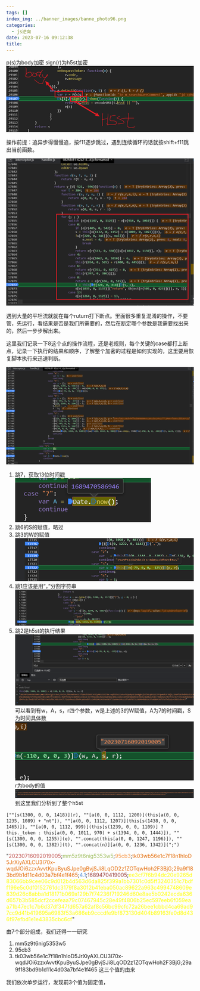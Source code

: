```yaml
---
tags: []
index_img: ../banner_images/banne_photo96.png
categories:
  - js逆向
date: 2023-07-16 09:12:38
title:
---
```


p(s)为body加密
sign(r)为h5st加密
![](../Pasted%20image%2020230716091309.png)


操作前提：追异步得慢慢追，按f11逐步跳过，遇到连续循环的话就按shift+f11跳出当前函数。


![](../Pasted%20image%2020230716091717.png)

遇到大量的平坦流就就在每个ruturn打下断点。里面很多重复混淆的操作，不要管，先运行，看结果是否是我们所需要的，然后在断定哪个参数是我需要找出来的，然后一步步解出来。


这里我们记录一下8这个点的操作流程，还是老规则，每个关键的case都打上断点，记录一下执行的结果和顺序，了解整个加密的过程是如何实现的，这里要用恢复脚本执行来迅速判断。

![](../Pasted%20image%2020230716092117.png)

1. 跳7，获取13位时间戳![](../Pasted%20image%2020230716092314.png)
2. 跳6的S的赋值，略过
3. 跳3的W的赋值![](../Pasted%20image%2020230716092448.png)
4. 跳1应该是用“，”分割字符串![](../Pasted%20image%2020230716092750.png)
5. 跳2是h5st的执行结果![](../Pasted%20image%2020230716092916.png)可以看到有w，A，s，r四个参数，w是上述的3的W赋值，A为7的时间戳，S为时间具体数![](../Pasted%20image%2020230716093138.png)r为body的值![](../Pasted%20image%2020230716093234.png)
到这里我们分析到了整个h5st
```
[""[s(1300, 0, 0, 1418)](r), ""[a(0, 0, 1112, 1200)](this[a(0, 0, 1235, 1089) + "nt"]), ""[a(0, 0, 1112, 1207)](this[s(1438, 0, 0, 1465)]), ""[a(0, 0, 1112, 999)](this[s(1239, 0, 0, 1109)] ? this._token : this[a(0, 0, 1011, 970) + s(1394, 0, 0, 1444)]), ""[s(1300, 0, 0, 1255)](e), "".concat(this[a(0, 0, 1247, 1196)]), ""[s(1300, 0, 0, 1382)](t), "".concat(n)][a(0, 0, 1236, 1342)](";")
```


"<font color="#c0504d">20230716092019005</font>;<font color="#9bbb59">mm5z9t6nig5353w5</font>;<font color="#f79646">95cb3</font>;<font color="#e36c09">tk03wb56e1c7f18n1hIoD5JrXiyAXLCU3I70x-wqdJOi6zzxAvvtKpuByuSJpe0gBvjSJi8LqOD2z1ZOTqwHoh2F3BjG;29a9f183bd9b1d11c4d03a7bf4e1f465</font>;<font color="#548dd4">4.1</font>;<font color="#953734">1689470419005</font>;<font color="#ffff00">ee3cf7f6b94dc20e9265d83066bb9cee06c9d012b4d563d6da825f399a1bb7301c0d5ff3240351c7bdff196e5c0df0152761dc3179f8a3012b41eba050ac89622a963c4994748609e839d26c8abba1d18171b069a129b7f74236f719246d60e8ae5b0242ecda636d657b3b585dcf2ccefeaa79c07467945c28e49f4806b25ec597eeb6f059eaa71b47ec1c7b6d37df347fd657a62af8c56bc99cfc72a26bee1cbbd4ca69ad97cc9d41b419695a6983f53a686eb9cccdfe9bf873130d404b89163fe0d8d436f97efbd1e1e43835cbc6cf</font>"

由7个部分组成，我们还得一一研究
1. mm5z9t6nig5353w5
2. 95cb3
3. tk03wb56e1c7f18n1hIoD5JrXiyAXLCU3I70x-wqdJOi6zzxAvvtKpuByuSJpe0gBvjSJi8LqOD2z1ZOTqwHoh2F3BjG;29a9f183bd9b1d11c4d03a7bf4e1f465
这三个值的由来

我们依次单步运行，发现前3个值为固定值，